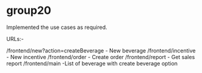 # group20

Implemented the use cases as required.

URLs:-

/frontend/new?action=createBeverage         - New beverage
/frontend/incentive    				- New incentive
/frontend/order        				- Create order
/frontend/report      				 - Get sales report
/frontend/main                              -List of beverage with create beverage option


